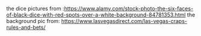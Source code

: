 the dice pictures from :https://www.alamy.com/stock-photo-the-six-faces-of-black-dice-with-red-spots-over-a-white-background-84781353.html
the background pic from: https://www.lasvegasdirect.com/las-vegas-craps-rules-and-bets/




